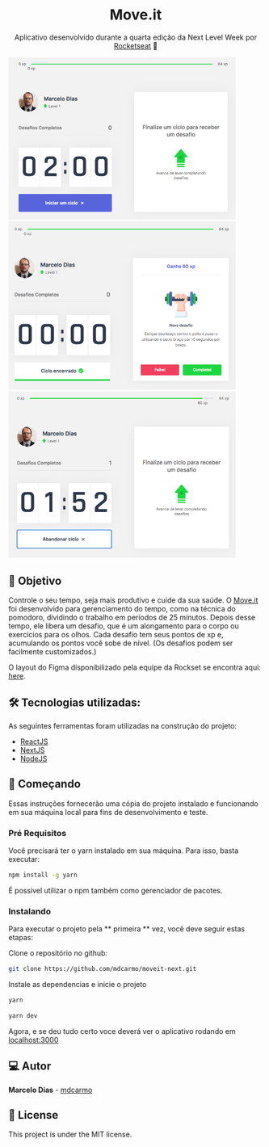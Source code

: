 <h1 align="center">
    Move.it
</h1>
<p align="center"> Aplicativo desenvolvido durante a quarta edição da Next Level Week por <a href="https://rocketseat.com.br/">Rocketseat</a> 🚀 </p>

<p float="left">
  <img src="public/imagensApp/imagemApp01.png" width="450" tyle="border-radius: 15px" height="auto">
  <img src="public/imagensApp/imagenApp02.png" width="450" tyle="border-radius: 15px" height="auto">
  <img src="public/imagensApp/imagenApp03.png" width="450" tyle="border-radius: 15px" height="auto">
</p>

## 🎯 Objetivo

Controle o seu tempo, seja mais produtivo e cuide da sua saúde. O <a href=""> Move.it </a> foi desenvolvido para gerenciamento do tempo, como na técnica do pomodoro, dividindo o trabalho em períodos de 25 minutos. Depois desse tempo, ele libera um desafio, que é um alongamento para o corpo ou exercícios para os olhos. Cada desafio tem seus pontos de xp e, acumulando os pontos você sobe de nível. (Os desafios podem ser facilmente customizados.)

O layout do Figma disponibilizado pela equipe da Rockset se encontra aqui: <a href="https://www.figma.com/file/ge20pu3ofMOKoliUyKx1Nl/?viewer=1&node-id=">here</a>.

## 🛠 Tecnologias utilizadas:

As seguintes ferramentas foram utilizadas na construção do projeto:

- [ReactJS](https://reactjs.org)
- [NextJS](https://nextjs.org)
- [NodeJS](https://nodejs.org/en/)

## 👷️ Começando

Essas instruções fornecerão uma cópia do projeto instalado e funcionando em sua máquina local para fins de desenvolvimento e teste.

### Pré Requisitos

Você precisará ter o yarn instalado em sua máquina. Para isso, basta executar:

```bash
npm install -g yarn
```
É possivel utilizar o npm também como gerenciador de pacotes. 

### Instalando

Para executar o projeto pela ** primeira ** vez, você deve seguir estas etapas:

Clone o repositório no github:

```bash
git clone https://github.com/mdcarmo/moveit-next.git
```

Instale as dependencias e inicie o projeto

```bash
yarn
```

```bash
yarn dev
```

Agora, e se deu tudo certo voce deverá ver o aplicativo rodando em [localhost:3000](http://localhost:3000)

## 💻️ Autor
**Marcelo Dias** - [mdcarmo](https://github.com/mdcarmo)

<h2 id="license"> 📝 License </h2>

This project is under the MIT license.

